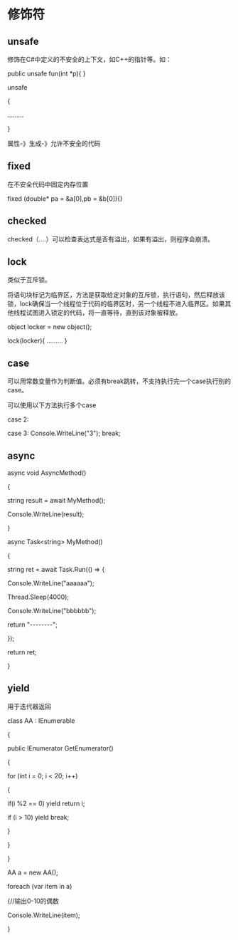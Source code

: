 
修饰符
======

unsafe 
-------

修饰在C\#中定义的不安全的上下文，如C++的指针等。如：

public unsafe fun(int \*p){ }

unsafe

{

.........

}

属性-》生成-》允许不安全的代码

fixed
-----

在不安全代码中固定内存位置

fixed (double\* pa = &a[0],pb = &b[0]){}

checked
-------

checked（….）可以检查表达式是否有溢出，如果有溢出，则程序会崩溃。

lock
----

类似于互斥锁。

将语句块标记为临界区，方法是获取给定对象的互斥锁，执行语句，然后释放该锁，lock确保当一个线程位于代码的临界区时，另一个线程不进入临界区。如果其他线程试图进入锁定的代码，将一直等待，直到该对象被释放。

object locker = new object();

lock(locker){ ......... }

case
----

可以用常数变量作为判断值。必须有break跳转，不支持执行完一个case执行别的case。

可以使用以下方法执行多个case

case 2:

case 3: Console.WriteLine("3"); break;

async
-----

async void AsyncMethod()

{

string result = await MyMethod();

Console.WriteLine(result);

}

async Task\<string\> MyMethod()

{

string ret = await Task.Run(() =\> {

Console.WriteLine("aaaaaa");

Thread.Sleep(4000);

Console.WriteLine("bbbbbb");

return "--------";

});

return ret;

}

yield
-----

用于迭代器返回

class AA : IEnumerable

{

public IEnumerator GetEnumerator()

{

for (int i = 0; i \< 20; i++)

{

if(i %2 == 0) yield return i;

if (i \> 10) yield break;

}

}

}

AA a = new AA();

foreach (var item in a)

{//输出0-10的偶数

Console.WriteLine(item);

}